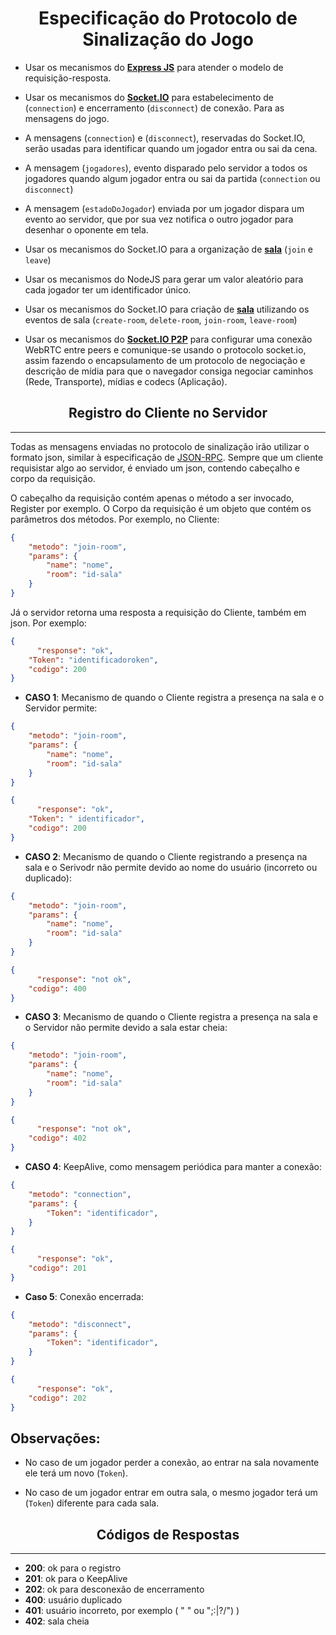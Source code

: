 <h1 align="center">Especificação do Protocolo de Sinalização do Jogo</h1>

- Usar os mecanismos do [**Express JS**](https://expressjs.com/) para atender o modelo de requisição-resposta. 

- Usar os mecanismos do [**Socket.IO**](https://socket.io/) para estabelecimento de (`connection`) e encerramento (`disconnect`) de conexão. Para as mensagens do jogo.

- A mensagens (`connection`) e (`disconnect`), reservadas do Socket.IO, serão usadas para identificar quando um jogador entra ou sai da cena.

- A mensagem (`jogadores`), evento disparado pelo servidor a todos os jogadores quando algum jogador entra ou sai da partida (`connection` ou `disconnect`)

- A mensagem (`estadoDoJogador`) enviada por um jogador dispara um evento ao servidor, que por sua vez notifica o outro jogador para desenhar o oponente em tela.

- Usar os mecanismos do Socket.IO para a organização de [**sala**](https://socket.io/docs/v4/rooms/) (`join` e `leave`)

- Usar os mecanismos do NodeJS para gerar um valor aleatório para cada jogador ter um identificador único.

- Usar os mecanismos do Socket.IO para criação de [**sala**](https://socket.io/docs/v4/rooms/) utilizando os eventos de sala (`create-room`, `delete-room`, `join-room`, `leave-room`)

- Usar os mecanismos do [**Socket.IO P2P**](https://socket.io/) para configurar uma conexão WebRTC entre peers e comunique-se usando o protocolo socket.io, assim fazendo o encapsulamento de um protocolo de negociação e descrição de mídia para que o navegador consiga negociar caminhos (Rede, Transporte), mídias e codecs (Aplicação).

<h2 align="center">Registro do Cliente no Servidor</h2>

----

Todas as mensagens enviadas no protocolo de sinalização irão utilizar o formato json, similar à especificação de [JSON-RPC](https://www.jsonrpc.org/specification). Sempre que um cliente requisistar algo ao servidor, é enviado um json, contendo cabeçalho e corpo da requisição.

O cabeçalho da requisição contém apenas o método a ser invocado, Register por exemplo. O Corpo da requisição é um objeto que contém os parâmetros dos métodos. Por exemplo, no Cliente:

```Json
{
	"metodo": "join-room",
	"params": {
		"name": "nome",
		"room": "id-sala"  
	}
}
```

Já o servidor retorna uma resposta a requisição do Cliente, também em json. Por exemplo:

```Json
{
	  "response": "ok",
    "Token": "identificadoroken",
    "codigo": 200
}
```

- **CASO 1**: Mecanismo de quando o Cliente registra a presença na sala e o Servidor permite:
```Json
{
	"metodo": "join-room",
	"params": {
		"name": "nome",
		"room": "id-sala"  
	}
}
```
```Json
{
	  "response": "ok",
    "Token": " identificador",
    "codigo": 200
}
```

- **CASO 2**: Mecanismo de quando o Cliente registrando a presença na sala e o Serivodr não permite devido ao nome do usuário (incorreto ou duplicado):
```Json
{
	"metodo": "join-room",
	"params": {
		"name": "nome",
		"room": "id-sala"  
	}
}
```
```Json
{
	  "response": "not ok",
    "codigo": 400
}
```

- **CASO 3**: Mecanismo de quando o Cliente registra a presença na sala e o Servidor não permite devido a sala estar cheia:
```Json
{
	"metodo": "join-room",
	"params": {
		"name": "nome",
		"room": "id-sala"  
	}
}
```
```Json
{
	  "response": "not ok",
    "codigo": 402
}
```

- **CASO 4**: KeepAlive, como mensagem periódica para manter a conexão:

```Json
{
	"metodo": "connection",
	"params": {
		"Token": "identificador",  
	}
}
```
```Json
{
	  "response": "ok",
    "codigo": 201
}
```

- **Caso 5**: Conexão encerrada:
```Json
{
	"metodo": "disconnect",
	"params": {
		"Token": "identificador",  
	}
}
```
```Json
{
	  "response": "ok",
    "codigo": 202
}
```

## Observações:

- No caso de um jogador perder a conexão, ao entrar na sala novamente ele terá um novo (`Token`).

- No caso de um jogador entrar em outra sala, o mesmo jogador terá um (`Token`) diferente para cada sala.

<h2 align="center">Códigos de Respostas</h2>

---

- **200**: ok para o registro
- **201**: ok para o KeepAlive
- **202**: ok para desconexão de encerramento
- **400**: usuário duplicado
- **401**: usuário incorreto, por exemplo ( " " ou ";:\|?/") )
- **402**: sala cheia
